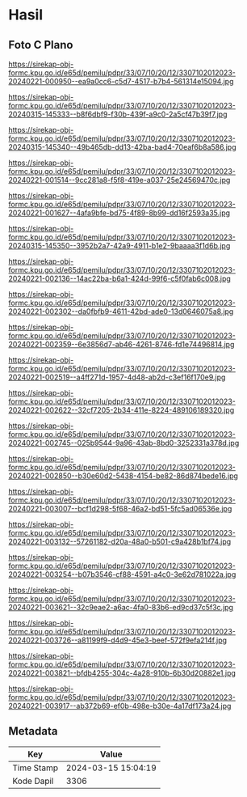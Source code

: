 # Hasil

## Foto C Plano

https://sirekap-obj-formc.kpu.go.id/e65d/pemilu/pdpr/33/07/10/20/12/3307102012023-20240221-000950--ea9a0cc6-c5d7-4517-b7b4-561314e15094.jpg

https://sirekap-obj-formc.kpu.go.id/e65d/pemilu/pdpr/33/07/10/20/12/3307102012023-20240315-145333--b8f6dbf9-f30b-439f-a9c0-2a5cf47b39f7.jpg

https://sirekap-obj-formc.kpu.go.id/e65d/pemilu/pdpr/33/07/10/20/12/3307102012023-20240315-145340--49b465db-dd13-42ba-bad4-70eaf6b8a586.jpg

https://sirekap-obj-formc.kpu.go.id/e65d/pemilu/pdpr/33/07/10/20/12/3307102012023-20240221-001514--9cc281a8-f5f8-419e-a037-25e24569470c.jpg

https://sirekap-obj-formc.kpu.go.id/e65d/pemilu/pdpr/33/07/10/20/12/3307102012023-20240221-001627--4afa9bfe-bd75-4f89-8b99-dd16f2593a35.jpg

https://sirekap-obj-formc.kpu.go.id/e65d/pemilu/pdpr/33/07/10/20/12/3307102012023-20240315-145350--3952b2a7-42a9-4911-b1e2-9baaaa3f1d6b.jpg

https://sirekap-obj-formc.kpu.go.id/e65d/pemilu/pdpr/33/07/10/20/12/3307102012023-20240221-002136--14ac22ba-b6a1-424d-99f6-c5f0fab6c008.jpg

https://sirekap-obj-formc.kpu.go.id/e65d/pemilu/pdpr/33/07/10/20/12/3307102012023-20240221-002302--da0fbfb9-4611-42bd-ade0-13d0646075a8.jpg

https://sirekap-obj-formc.kpu.go.id/e65d/pemilu/pdpr/33/07/10/20/12/3307102012023-20240221-002359--6e3856d7-ab46-4261-8746-fd1e74496814.jpg

https://sirekap-obj-formc.kpu.go.id/e65d/pemilu/pdpr/33/07/10/20/12/3307102012023-20240221-002519--a4ff271d-1957-4d48-ab2d-c3ef16f170e9.jpg

https://sirekap-obj-formc.kpu.go.id/e65d/pemilu/pdpr/33/07/10/20/12/3307102012023-20240221-002622--32cf7205-2b34-411e-8224-489106189320.jpg

https://sirekap-obj-formc.kpu.go.id/e65d/pemilu/pdpr/33/07/10/20/12/3307102012023-20240221-002745--025b9544-9a96-43ab-8bd0-3252331a378d.jpg

https://sirekap-obj-formc.kpu.go.id/e65d/pemilu/pdpr/33/07/10/20/12/3307102012023-20240221-002850--b30e60d2-5438-4154-be82-86d874bede16.jpg

https://sirekap-obj-formc.kpu.go.id/e65d/pemilu/pdpr/33/07/10/20/12/3307102012023-20240221-003007--bcf1d298-5f68-46a2-bd51-5fc5ad06536e.jpg

https://sirekap-obj-formc.kpu.go.id/e65d/pemilu/pdpr/33/07/10/20/12/3307102012023-20240221-003132--57261182-d20a-48a0-b501-c9a428b1bf74.jpg

https://sirekap-obj-formc.kpu.go.id/e65d/pemilu/pdpr/33/07/10/20/12/3307102012023-20240221-003254--b07b3546-cf88-4591-a4c0-3e62d781022a.jpg

https://sirekap-obj-formc.kpu.go.id/e65d/pemilu/pdpr/33/07/10/20/12/3307102012023-20240221-003621--32c9eae2-a6ac-4fa0-83b6-ed9cd37c5f3c.jpg

https://sirekap-obj-formc.kpu.go.id/e65d/pemilu/pdpr/33/07/10/20/12/3307102012023-20240221-003726--a81199f9-d4d9-45e3-beef-572f9efa214f.jpg

https://sirekap-obj-formc.kpu.go.id/e65d/pemilu/pdpr/33/07/10/20/12/3307102012023-20240221-003821--bfdb4255-304c-4a28-910b-6b30d20882e1.jpg

https://sirekap-obj-formc.kpu.go.id/e65d/pemilu/pdpr/33/07/10/20/12/3307102012023-20240221-003917--ab372b69-ef0b-498e-b30e-4a17df173a24.jpg


## Metadata

| Key        | Value               |
| ---------- | ------------------- |
| Time Stamp | 2024-03-15 15:04:19 |
| Kode Dapil | 3306                |



